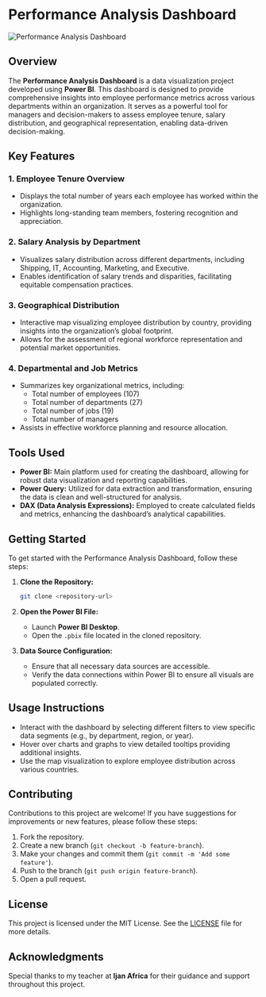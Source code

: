 # Performance Analysis Dashboard

![Performance Analysis Dashboard](https://drive.google.com/uc?export=view&id=1NvE2Ov0MlPDEy-Q3OxNcTWpCiFSfh3bI)

## Overview
The **Performance Analysis Dashboard** is a data visualization project developed using **Power BI**. This dashboard is designed to provide comprehensive insights into employee performance metrics across various departments within an organization. It serves as a powerful tool for managers and decision-makers to assess employee tenure, salary distribution, and geographical representation, enabling data-driven decision-making.

## Key Features
### 1. Employee Tenure Overview
- Displays the total number of years each employee has worked within the organization.
- Highlights long-standing team members, fostering recognition and appreciation.

### 2. Salary Analysis by Department
- Visualizes salary distribution across different departments, including Shipping, IT, Accounting, Marketing, and Executive.
- Enables identification of salary trends and disparities, facilitating equitable compensation practices.

### 3. Geographical Distribution
- Interactive map visualizing employee distribution by country, providing insights into the organization’s global footprint.
- Allows for the assessment of regional workforce representation and potential market opportunities.

### 4. Departmental and Job Metrics
- Summarizes key organizational metrics, including:
  - Total number of employees (107)
  - Total number of departments (27)
  - Total number of jobs (19)
  - Total number of managers
- Assists in effective workforce planning and resource allocation.

## Tools Used
- **Power BI:** Main platform used for creating the dashboard, allowing for robust data visualization and reporting capabilities.
- **Power Query:** Utilized for data extraction and transformation, ensuring the data is clean and well-structured for analysis.
- **DAX (Data Analysis Expressions):** Employed to create calculated fields and metrics, enhancing the dashboard’s analytical capabilities.

## Getting Started
To get started with the Performance Analysis Dashboard, follow these steps:

1. **Clone the Repository:**
   ```bash
   git clone <repository-url>
   ```

2. **Open the Power BI File:**
   - Launch **Power BI Desktop**.
   - Open the `.pbix` file located in the cloned repository.

3. **Data Source Configuration:**
   - Ensure that all necessary data sources are accessible.
   - Verify the data connections within Power BI to ensure all visuals are populated correctly.

## Usage Instructions
- Interact with the dashboard by selecting different filters to view specific data segments (e.g., by department, region, or year).
- Hover over charts and graphs to view detailed tooltips providing additional insights.
- Use the map visualization to explore employee distribution across various countries.

## Contributing
Contributions to this project are welcome! If you have suggestions for improvements or new features, please follow these steps:
1. Fork the repository.
2. Create a new branch (`git checkout -b feature-branch`).
3. Make your changes and commit them (`git commit -m 'Add some feature'`).
4. Push to the branch (`git push origin feature-branch`).
5. Open a pull request.

## License
This project is licensed under the MIT License. See the [LICENSE](LICENSE) file for more details.

## Acknowledgments
Special thanks to my teacher at **Ijan Africa** for their guidance and support throughout this project.
